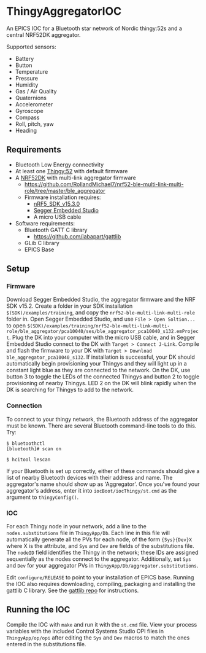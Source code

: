 # ThingyAggregatorIOC
An EPICS IOC for a Bluetooth star network of Nordic thingy:52s and a central NRF52DK aggregator.

Supported sensors:
- Battery
- Button
- Temperature
- Pressure
- Humidity
- Gas / Air Quality
- Quaternions
- Accelerometer
- Gyroscope
- Compass
- Roll, pitch, yaw
- Heading

## Requirements ##
- Bluetooth Low Energy connectivity
- At least one [Thingy:52](https://www.nordicsemi.com/?sc_itemid=%7B3C201A33-5CA5-457B-87E4-A7B04C19EE71%7D) with default firmware
- A [NRF52DK](https://www.nordicsemi.com/?sc_itemid=%7BF2C2DBF4-4D5C-4EAD-9F3D-CFD0276B300B%7D) with multi-link aggregator firmware
	- https://github.com/RollandMichael7/nrf52-ble-multi-link-multi-role/tree/master/ble_aggregator
	- Firmware installation requires:
		- [nRF5_SDK_v15.3.0](https://developer.nordicsemi.com/nRF5_SDK/nRF5_SDK_v15.x.x/nRF5_SDK_15.3.0_59ac345.zip)
		- [Segger Embedded Studio](https://www.segger.com/products/development-tools/embedded-studio/)
		- A micro USB cable
- Software requirements:
  - Bluetooth GATT C library
    - https://github.com/labapart/gattlib
  - GLib C library
  - EPICS Base

## Setup ##

### Firmware ###
Download Segger Embedded Studio, the aggregator firmware and the NRF SDK v15.2. Create a folder in your SDK installation ```$(SDK)/examples/training```,
and copy the ```nrf52-ble-multi-link-multi-role``` folder in. Open Segger Embedded Studio, and use ```File > Open Soltion...``` to open 
```$(SDK)/examples/training/nrf52-ble-multi-link-multi-role/ble_aggregator/pca10040/ses/ble_aggregator_pca10040_s132.emProject```. Plug the DK into your
computer with the micro USB cable, and in Segger Embedded Studio connect to the DK with ```Target > Connect J-Link```. Compile and flash the firmware 
to your DK with ```Target > Download ble_aggregator_pca10040_s132```. If installation is successful, your DK should automatically begin provisioning
your Thingys and they will light up in a constant light blue as they are connected to the network. On the DK, use button 3 to toggle the LEDs of the
connected Thingys and button 2 to toggle provisioning of nearby Thingys. LED 2 on the DK will blink rapidly when the DK is searching for Thingys to
add to the network. 

### Connection ###
To connect to your thingy network, the Bluetooth address of the aggregator must be known. There are several Bluetooth command-line tools to do this. Try:

```
$ bluetoothctl
[bluetooth]# scan on
```

```$ hcitool lescan```

If your Bluetooth is set up correctly, either of these commands should give a list of nearby Bluetooth devices with their
address and name. The aggregator's name should show up as 'Aggregator'. Once you've found your aggregator's address, enter it 
into ```iocBoot/iocThingy/st.cmd``` as the argument to ```thingyConfig()```. 

### IOC ###
For each Thingy node in your network, add a line to the ```nodes.substitutions``` file in ```ThingyApp/Db```. Each line in this file will automatically
generate all the PVs for each node, of the form ```{Sys}{Dev}X``` where X is the attribute, and ```Sys``` and ```Dev``` are fields of the substitutions
file. The ```nodeID``` field identifies the Thingy in the network; these IDs are assigned sequentially as the nodes connect to the aggregator. Additionally,
set ```Sys``` and ```Dev``` for your aggregator PVs in ```ThingyApp/Db/aggregator.substitutions```.

Edit ```configure/RELEASE``` to point to your installation of EPICS base. Running the IOC also requires downloading, compiling, packaging and installing
the gattlib C library. See the [gattlib repo](https://github.com/labapart/gattlib) for instructions.

## Running the IOC ##

Compile the IOC with ```make``` and run it with the ```st.cmd``` file. View your process variables with the included Control Systems Studio OPI files in
```ThingyApp/op/opi``` after editing the ```Sys``` and ```Dev``` macros to match the ones entered in the substitutions file.
